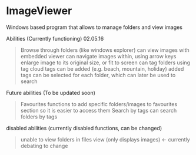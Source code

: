 # ImageViewer
Windows based program that allows to manage folders and view images

Abilities (Currently functioning) 02.05.16
>Browse through folders (like windows explorer)
>can view images with embedded viewer
  >can navigate images within, using arrow keys
  >enlarge image to its original size, or fit to screen
>can tag folders using tag cloud
  >tags can be added (e.g. beach, mountain, holiday)
  >added tags can be selected for each folder, which can later be used to search
  

Future abilities (To be updated soon)
>Favourites
  >functions to add specific folders/images to favourites section so it is easier to access them 
>Search by tags
  >can search folders by tags




disabled abilities (currently disabled functions, can be changed)
>unable to view folders in files view (only displays images) <- currently debating to change
